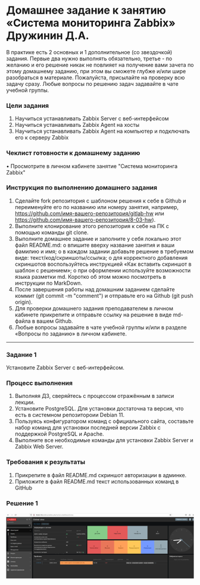 # Домашнее задание к занятию «Система мониторинга Zabbix» Дружинин Д.А.
В практике есть 2 основных и 1 дополнительное (со звездочкой) задания. Первые два нужно выполнять обязательно, третье - по желанию и его решение никак не повлияет на получение вами зачета по этому домашнему заданию, при этом вы сможете глубже и/или шире разобраться в материале.
Пожалуйста, присылайте на проверку всю задачу сразу. Любые вопросы по решению задач задавайте в чате учебной группы.
### Цели задания
1.	Научиться устанавливать Zabbix Server c веб-интерфейсом
2.	Научиться устанавливать Zabbix Agent на хосты
3.	Научиться устанавливать Zabbix Agent на компьютер и подключать его к серверу Zabbix
### Чеклист готовности к домашнему заданию
•	  Просмотрите в личном кабинете занятие "Система мониторинга Zabbix"
### Инструкция по выполнению домашнего задания
1.	Сделайте fork репозитория c шаблоном решения к себе в Github и переименуйте его по названию или номеру занятия, например, https://github.com/имя-вашего-репозитория/gitlab-hw или https://github.com/имя-вашего-репозитория/8-03-hw).
2.	Выполните клонирование этого репозитория к себе на ПК с помощью команды git clone.
3.	Выполните домашнее задание и заполните у себя локально этот файл README.md:
o	впишите вверху название занятия и ваши фамилию и имя;
o	в каждом задании добавьте решение в требуемом виде: текст/код/скриншоты/ссылка;
o	для корректного добавления скриншотов воспользуйтесь инструкцией «Как вставить скриншот в шаблон с решением»;
o	при оформлении используйте возможности языка разметки md. Коротко об этом можно посмотреть в инструкции по MarkDown.
4.	После завершения работы над домашним заданием сделайте коммит (git commit -m "comment") и отправьте его на Github (git push origin).
5.	Для проверки домашнего задания преподавателем в личном кабинете прикрепите и отправьте ссылку на решение в виде md-файла в вашем Github.
6.	Любые вопросы задавайте в чате учебной группы и/или в разделе «Вопросы по заданию» в личном кабинете.
________________________________________
### Задание 1
Установите Zabbix Server с веб-интерфейсом.
### Процесс выполнения
1.	Выполняя ДЗ, сверяйтесь с процессом отражённым в записи лекции.
2.	Установите PostgreSQL. Для установки достаточна та версия, что есть в системном репозитороии Debian 11.
3.	Пользуясь конфигуратором команд с официального сайта, составьте набор команд для установки последней версии Zabbix с поддержкой PostgreSQL и Apache.
4.	Выполните все необходимые команды для установки Zabbix Server и Zabbix Web Server.
### Требования к результаты
1.	Прикрепите в файл README.md скриншот авторизации в админке.
2.	Приложите в файл README.md текст использованных команд в GitHub

### Решение 1
![alt text](https://github.com/Daark46/Zabbix/blob/main/Zabbix/Картинка%20zabbix%201.png)

